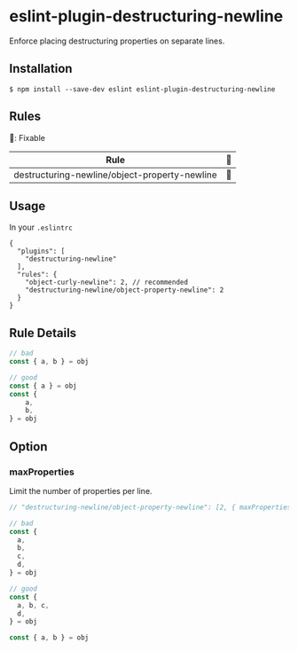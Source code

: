 # eslint-plugin-destructuring-newline
Enforce placing destructuring properties on separate lines.

## Installation
```
$ npm install --save-dev eslint eslint-plugin-destructuring-newline
```

## Rules
🔧: Fixable

| Rule                                          | 🔧 |
| --------------------------------------------- | --------- |
| destructuring-newline/object-property-newline | 🔧         |

## Usage
In your `.eslintrc`
```
{
  "plugins": [
    "destructuring-newline"
  ],
  "rules": {
    "object-curly-newline": 2, // recommended
    "destructuring-newline/object-property-newline": 2
  }
}
```

## Rule Details
```js
// bad
const { a, b } = obj

// good
const { a } = obj
const {
    a,
    b,
} = obj
```

## Option
### maxProperties
Limit the number of properties per line.
```js
// "destructuring-newline/object-property-newline": [2, { maxProperties: 3 }]

// bad
const {
  a,
  b,
  c,
  d,
} = obj

// good
const {
  a, b, c,
  d,
} = obj

const { a, b } = obj
```
